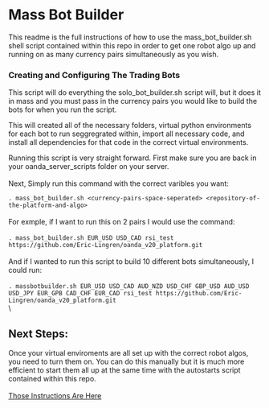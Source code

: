 # Mass Bot Builder

This readme is the full instructions of how to use the mass_bot_builder.sh shell script contained within this repo in order to get one robot algo up and running on as many currency pairs simultaneously as you wish.   


### Creating and Configuring The Trading Bots   

This script will do everything the solo_bot_builder.sh script will, but it does it in mass and you must pass in the currency pairs you would like to build the bots for when you run the script.  

This will created all of the necessary folders, virtual python environments for each bot to run seggregrated within, import all necessary code, and install all dependencies for that code in the correct virtual environments.   

Running this script is very straight forward.  First make sure you are back in your oanda_server_scripts folder on your server.   
\
Next, Simply run this command with the correct varibles you want:

```. mass_bot_builder.sh <currency-pairs-space-seperated> <repository-of-the-platform-and-algo>```    
\
For exmple, if I want to run this on 2 pairs I would use the command:   
\
```. mass_bot_builder.sh EUR_USD USD_CAD rsi_test https://github.com/Eric-Lingren/oanda_v20_platform.git```   
\
And if I wanted to run this script to build 10 different bots simultaneously, I could run:   
\
```. massbotbuilder.sh EUR_USD USD_CAD AUD_NZD USD_CHF GBP_USD AUD_USD USD_JPY EUR_GPB CAD_CHF EUR_CAD rsi_test https://github.com/Eric-Lingren/oanda_v20_platform.git```   
\
## Next Steps:    
Once your virtual enviroments are all set up with the correct robot algos, you need to turn them on.  You can do this manually but it is much more efficient to start them all up at the same time with the autostarts script contained within this repo.   
\
[Those Instructions Are Here](./readme_autostart_all_bots.md)   

